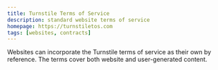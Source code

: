 ```yaml
---
title: Turnstile Terms of Service
description: standard website terms of service
homepage: https://turnstiletos.com
tags: [websites, contracts]
---
```


Websites can incorporate the Turnstile terms of service as their own by reference.  The terms cover both website and user-generated content.
